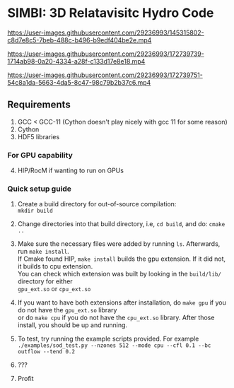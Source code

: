 # SIMBI: 3D Relatavisitc Hydro Code

https://user-images.githubusercontent.com/29236993/145315802-c8d7e8c5-7beb-488c-b496-b9edf404be2e.mp4


https://user-images.githubusercontent.com/29236993/172739739-1714ab98-0a20-4334-a28f-c133d17e8e18.mp4


https://user-images.githubusercontent.com/29236993/172739751-54c8a1da-5663-4da5-8c47-98c79b2b37c6.mp4

## Requirements 
1) GCC < GCC-11 (Cython doesn't play nicely with gcc 11 for some reason)
2) Cython 
3) HDF5 libraries
### For GPU capability
4) HIP/RocM if wanting to run on GPUs


### Quick setup guide
1) Create a build directory for out-of-source compilation:<br>
 `mkdir build`
2) Change directories into that build directory, i.e, `cd build`, and do: `cmake ..`
3) Make sure the necessary files were added by running `ls`. Afterwards, run `make install`.<br>
If Cmake found HIP, `make install` builds the gpu extension. If it did not, it builds to cpu extension.<br>
You can check which extension was built by looking in the `build/lib/` directory for either<br>
`gpu_ext.so` or `cpu_ext.so`

4) If you want to have both extensions after installation, do `make gpu` if you do not have the `gpu_ext.so`
library <br> 
or do `make cpu` if you do not have the `cpu_ext.so` library. After those install, you should be up and
running. 
5) To test, try running the example scripts provided. For example<br>
 `./examples/sod_test.py --nzones 512 --mode cpu --cfl 0.1 --bc outflow --tend 0.2` 
6) ???
7) Profit
